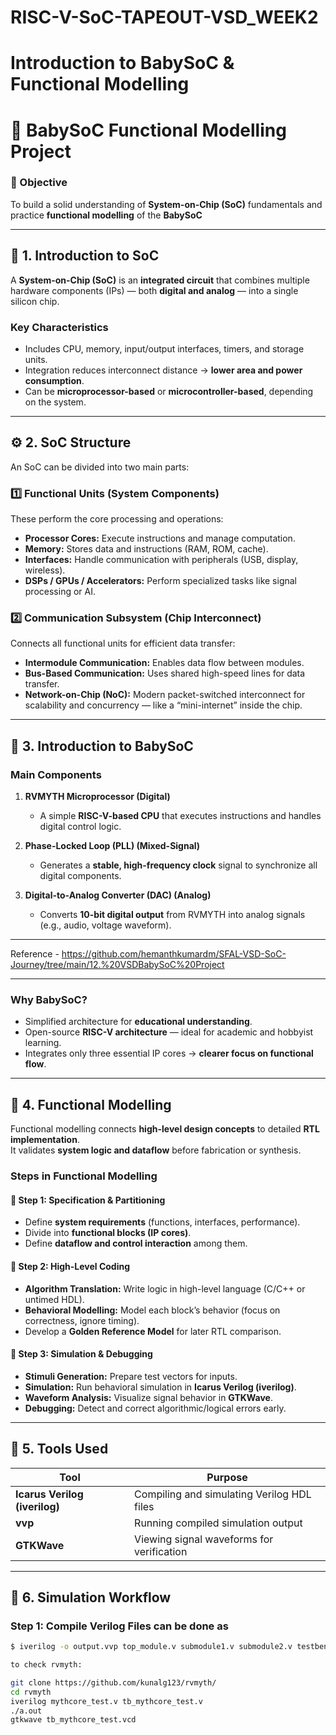 # RISC-V-SoC-TAPEOUT-VSD_WEEK2
# Introduction to BabySoC &amp; Functional Modelling

# 🧩 BabySoC Functional Modelling Project

### 🎯 Objective
To build a solid understanding of **System-on-Chip (SoC)** fundamentals and practice **functional modelling** of the **BabySoC** 

---

## 🧠 1. Introduction to SoC

A **System-on-Chip (SoC)** is an **integrated circuit** that combines multiple hardware components (IPs) — both **digital and analog** — into a single silicon chip.

### Key Characteristics
- Includes CPU, memory, input/output interfaces, timers, and storage units.  
- Integration reduces interconnect distance → **lower area and power consumption**.  
- Can be **microprocessor-based** or **microcontroller-based**, depending on the system.

---

## ⚙️ 2. SoC Structure

An SoC can be divided into two main parts:

### **1️⃣ Functional Units (System Components)**
These perform the core processing and operations:
- **Processor Cores:** Execute instructions and manage computation.
- **Memory:** Stores data and instructions (RAM, ROM, cache).
- **Interfaces:** Handle communication with peripherals (USB, display, wireless).
- **DSPs / GPUs / Accelerators:** Perform specialized tasks like signal processing or AI.

### **2️⃣ Communication Subsystem (Chip Interconnect)**
Connects all functional units for efficient data transfer:
- **Intermodule Communication:** Enables data flow between modules.
- **Bus-Based Communication:** Uses shared high-speed lines for data transfer.
- **Network-on-Chip (NoC):** Modern packet-switched interconnect for scalability and concurrency — like a “mini-internet” inside the chip.

---

## 👶 3. Introduction to BabySoC

### **Main Components**
1. **RVMYTH Microprocessor (Digital)**  
   - A simple **RISC-V-based CPU** that executes instructions and handles digital control logic.

2. **Phase-Locked Loop (PLL) (Mixed-Signal)**  
   - Generates a **stable, high-frequency clock** signal to synchronize all digital components.

3. **Digital-to-Analog Converter (DAC) (Analog)**  
   - Converts **10-bit digital output** from RVMYTH into analog signals (e.g., audio, voltage waveform).

---
 Reference - 
 https://github.com/hemanthkumardm/SFAL-VSD-SoC-Journey/tree/main/12.%20VSDBabySoC%20Project

---

### **Why BabySoC?**
- Simplified architecture for **educational understanding**.  
- Open-source **RISC-V architecture** — ideal for academic and hobbyist learning.  
- Integrates only three essential IP cores → **clearer focus on functional flow**.

---

## 🧩 4. Functional Modelling

Functional modelling connects **high-level design concepts** to detailed **RTL implementation**.  
It validates **system logic and dataflow** before fabrication or synthesis.

### **Steps in Functional Modelling**

#### 🔹 Step 1: Specification & Partitioning
- Define **system requirements** (functions, interfaces, performance).
- Divide into **functional blocks (IP cores)**.
- Define **dataflow and control interaction** among them.

#### 🔹 Step 2: High-Level Coding
- **Algorithm Translation:** Write logic in high-level language (C/C++ or untimed HDL).
- **Behavioral Modelling:** Model each block’s behavior (focus on correctness, ignore timing).
- Develop a **Golden Reference Model** for later RTL comparison.

#### 🔹 Step 3: Simulation & Debugging
- **Stimuli Generation:** Prepare test vectors for inputs.
- **Simulation:** Run behavioral simulation in **Icarus Verilog (iverilog)**.
- **Waveform Analysis:** Visualize signal behavior in **GTKWave**.
- **Debugging:** Detect and correct algorithmic/logical errors early.

---

## 🧰 5. Tools Used

| Tool | Purpose |
|------|----------|
| **Icarus Verilog (iverilog)** | Compiling and simulating Verilog HDL files |
| **vvp** | Running compiled simulation output |
| **GTKWave** | Viewing signal waveforms for verification |

---

## 🧪 6. Simulation Workflow

### **Step 1: Compile Verilog Files** can be done as
```bash
$ iverilog -o output.vvp top_module.v submodule1.v submodule2.v testbench.v

to check rvmyth:

git clone https://github.com/kunalg123/rvmyth/
cd rvmyth
iverilog mythcore_test.v tb_mythcore_test.v
./a.out
gtkwave tb_mythcore_test.vcd

